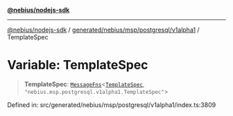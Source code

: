 [**@nebius/nodejs-sdk**](../../../../../../README.md)

---

[@nebius/nodejs-sdk](../../../../../../README.md) / [generated/nebius/msp/postgresql/v1alpha1](../README.md) / TemplateSpec

# Variable: TemplateSpec

> **TemplateSpec**: [`MessageFns`](../../../../../../runtime/protos/core/interfaces/MessageFns.md)\<[`TemplateSpec`](../interfaces/TemplateSpec.md), `"nebius.msp.postgresql.v1alpha1.TemplateSpec"`\>

Defined in: src/generated/nebius/msp/postgresql/v1alpha1/index.ts:3809
